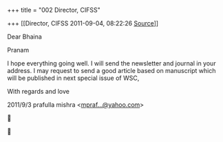 +++
title = "002 Director, CIFSS"

+++
[[Director, CIFSS	2011-09-04, 08:22:26 [Source](https://groups.google.com/g/bvparishat/c/LiTAT4SNgmc)]]



Dear Bhaina

Pranam

I hope everything going well. I will send the newsletter and journal in your address. I may request to send a good article based on manuscript which will be published in next special issue of WSC,



With regards and love  
  

2011/9/3 prafulla mishra \<[mpraf...@yahoo.com]()\>





